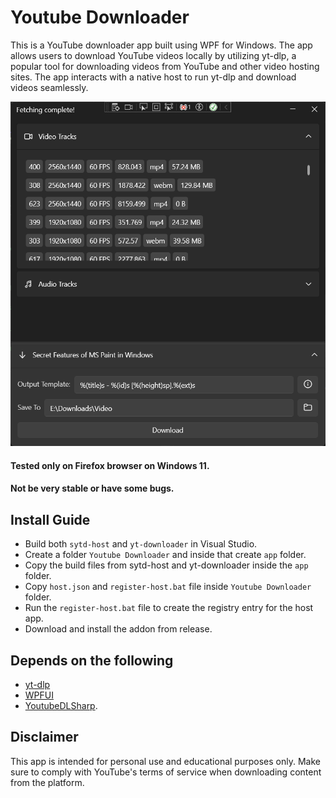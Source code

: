 # Youtube Downloader

This is a YouTube downloader app built using WPF for Windows. The app allows users to download YouTube videos locally by utilizing yt-dlp, a popular tool for downloading videos from YouTube and other video hosting sites. The app interacts with a native host to run yt-dlp and download videos seamlessly.

[![image.png](/assets/screenshot.png)]()

#### Tested only on Firefox browser on Windows 11.

#### Not be very stable or have some bugs.

## Install Guide

- Build both `sytd-host` and `yt-downloader` in Visual Studio.
- Create a folder `Youtube Downloader` and inside that create `app` folder.
- Copy the build files from sytd-host and yt-downloader inside the `app` folder.
- Copy `host.json` and `register-host.bat` file inside `Youtube Downloader` folder.
- Run the `register-host.bat` file to create the registry entry for the host app.
- Download and install the addon from release.

## Depends on the following

- [yt-dlp](https://github.com/yt-dlp/yt-dlp)
- [WPFUI](https://wpfui.lepo.co/)
- [YoutubeDLSharp](https://github.com/Bluegrams/YoutubeDLSharp).

## Disclaimer

This app is intended for personal use and educational purposes only. Make sure to comply with YouTube's terms of service when downloading content from the platform.
